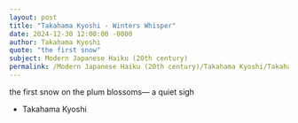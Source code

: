 ```yaml
---
layout: post
title: "Takahama Kyoshi - Winters Whisper"
date: 2024-12-30 12:00:00 -0000
author: Takahama Kyoshi
quote: "the first snow"
subject: Modern Japanese Haiku (20th century)
permalink: /Modern Japanese Haiku (20th century)/Takahama Kyoshi/Takahama Kyoshi - Winters Whisper
---
```


the first snow
on the plum blossoms—
a quiet sigh

- Takahama Kyoshi
